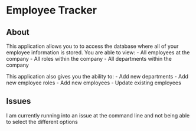 # Employee Tracker

## About
This application allows you to to access the database where all of your employee information is stored. You are able to view:
    - All employees at the company
    - All roles within the company
    - All departments within the company

This application also gives you the ability to:
    - Add new departments
    - Add new employee roles
    - Add new employees
    - Update existing employees

## Issues
I am currently running into an issue at the  command line and not being able to select the different options

